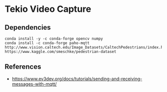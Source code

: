 # Tekio Video Capture
## Dependencies
    conda install -y -c conda-forge opencv numpy 
    conda install -c conda-forge paho-mqtt
    http://www.vision.caltech.edu/Image_Datasets/CaltechPedestrians/index.html
    https://www.kaggle.com/smeschke/pedestrian-dataset
## References
- https://www.ev3dev.org/docs/tutorials/sending-and-receiving-messages-with-mqtt/